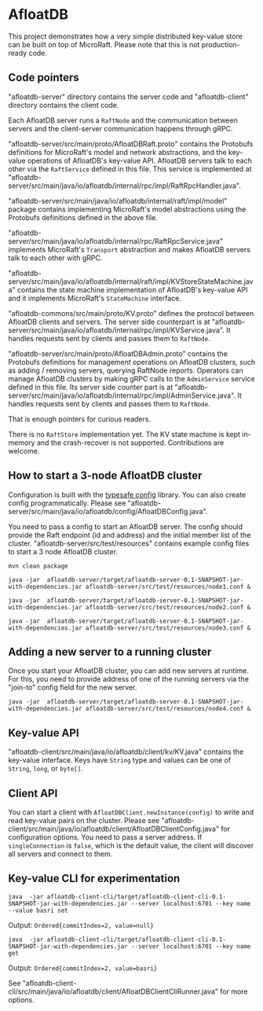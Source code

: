 
# AfloatDB

This project demonstrates how a very simple distributed key-value store can
be built on top of MicroRaft. Please note that this is not production-ready
code.

## Code pointers

"afloatdb-server" directory contains the server code and "afloatdb-client"
directory contains the client code.

Each AfloatDB server runs a `RaftNode` and the communication between servers
and the client-server communication happens through gRPC.

"afloatdb-server/src/main/proto/AfloatDBRaft.proto" contains the Protobufs definitions
for MicroRaft's model and network abstractions, and the key-value operations of
AfloatDB's key-value API. AfloatDB servers talk to each other via
the `RaftService` defined in this file. This service is
implemented at "afloatdb-server/src/main/java/io/afloatdb/internal/rpc/impl/RaftRpcHandler.java".

"afloatdb-server/src/main/java/io/afloatdb/internal/raft/impl/model" package contains
implementing MicroRaft's model abstractions using the Protobufs definitions
defined in the above file.

"afloatdb-server/src/main/java/io/afloatdb/internal/rpc/RaftRpcService.java" implements
MicroRaft's `Transport` abstraction and makes AfloatDB servers talk to each
other with gRPC.

"afloatdb-server/src/main/java/io/afloatdb/internal/raft/impl/KVStoreStateMachine.java"
contains the state machine implementation of AfloatDB's key-value API and it
implements MicroRaft's `StateMachine` interface.

"afloatdb-commons/src/main/proto/KV.proto" defines the protocol between
AfloatDB clients and servers. The server side counterpart is at
"afloatdb-server/src/main/java/io/afloatdb/internal/rpc/impl/KVService.java".
It handles requests sent by clients and passes them to `RaftNode`.

"afloatdb-server/src/main/proto/AfloatDBAdmin.proto" contains the Protobufs
definitions for management operations on AfloatDB clusters, such as
adding / removing servers, querying RaftNode reports. Operators can manage
AfloatDB clusters by making gRPC calls to the `AdminService`
service defined in this file. Its server side counter part is at
"afloatdb-server/src/main/java/io/afloatdb/internal/rpc/impl/AdminService.java".
It handles requests sent by clients and passes them to `RaftNode`.

That is enough pointers for curious readers.

There is no `RaftStore` implementation yet. The KV state machine is kept in-memory
and the crash-recover is not supported. Contributions are welcome.

## How to start a 3-node AfloatDB cluster

Configuration is built with the [typesafe config](https://github.com/lightbend/config)
library. You can also create config programmatically. Please see
"afloatdb-server/src/main/java/io/afloatdb/config/AfloatDBConfig.java".

You need to pass a config to start an AfloatDB server. The config should
provide the Raft endpoint (id and address) and the initial member list of
the cluster. "afloatdb-server/src/test/resources" contains example config files to
start a 3 node AfloatDB cluster.

`mvn clean package`

`java -jar  afloatdb-server/target/afloatdb-server-0.1-SNAPSHOT-jar-with-dependencies.jar afloatdb-server/src/test/resources/node1.conf &`

`java -jar  afloatdb-server/target/afloatdb-server-0.1-SNAPSHOT-jar-with-dependencies.jar afloatdb-server/src/test/resources/node2.conf &`

`java -jar  afloatdb-server/target/afloatdb-server-0.1-SNAPSHOT-jar-with-dependencies.jar afloatdb-server/src/test/resources/node3.conf &`

## Adding a new server to a running cluster

Once you start your AfloatDB cluster, you can add new servers at runtime.
For this, you need to provide address of one of the running servers via
the "join-to" config field for the new server.

`java -jar  afloatdb-server/target/afloatdb-server-0.1-SNAPSHOT-jar-with-dependencies.jar afloatdb-server/src/test/resources/node4.conf &`

## Key-value API

"afloatdb-client/src/main/java/io/afloatdb/client/kv/KV.java" contains the
key-value interface. Keys have `String` type and values can be one of `String`,
`long`, or `byte[]`.

## Client API

You can start a client with `AfloatDBClient.newInstance(config)` to
write and read key-value pairs on the cluster. Please see 
"afloatdb-client/src/main/java/io/afloatdb/client/AfloatDBClientConfig.java"
for configuration options. You need to pass a server address. 
If `singleConnection` is `false`, which is the default value, the client will
discover all servers and connect to them.

## Key-value CLI for experimentation

`java  -jar afloatdb-client-cli/target/afloatdb-client-cli-0.1-SNAPSHOT-jar-with-dependencies.jar --server localhost:6701 --key name --value basri set`

Output: `Ordered{commitIndex=2, value=null}`

`java  -jar afloatdb-client-cli/target/afloatdb-client-cli-0.1-SNAPSHOT-jar-with-dependencies.jar --server localhost:6701 --key name get`

Output: `Ordered{commitIndex=2, value=basri}`

See "afloatdb-client-cli/src/main/java/io/afloatdb/client/AfloatDBClientCliRunner.java" for more options.
